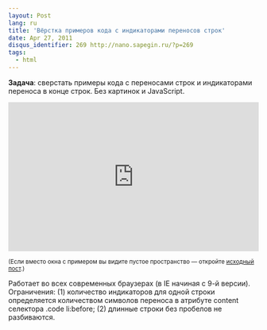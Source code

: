 ```yaml
---
layout: Post
lang: ru
title: 'Вёрстка примеров кода с индикаторами переносов строк'
date: Apr 27, 2011
disqus_identifier: 269 http://nano.sapegin.ru/?p=269
tags:
  - html
---
```


**Задача**: сверстать примеры кода с переносами строк и индикаторами переноса в конце строк. Без картинок и JavaScript.

<!-- cut -->

<iframe style="width: 100%; height: 300px" src="http://jsfiddle.net/sapegin/fZPdb/embedded/result,css,html/" allowfullscreen="allowfullscreen" frameborder="0"></iframe>

<small>(Если вместо окна с примером вы видите пустое пространство — откройте [исходный пост](http://nano.sapegin.ru/all/vyorstka-primerov-koda-s-indikatorami-perenosov-strok).)</small>

Работает во всех современных браузерах (в IE начиная с 9-й версии). Ограничения: (1) количество индикаторов для одной строки определяется количеством символов переноса в атрибуте content селектора .code li:before; (2) длинные строки без пробелов не разбиваются.
